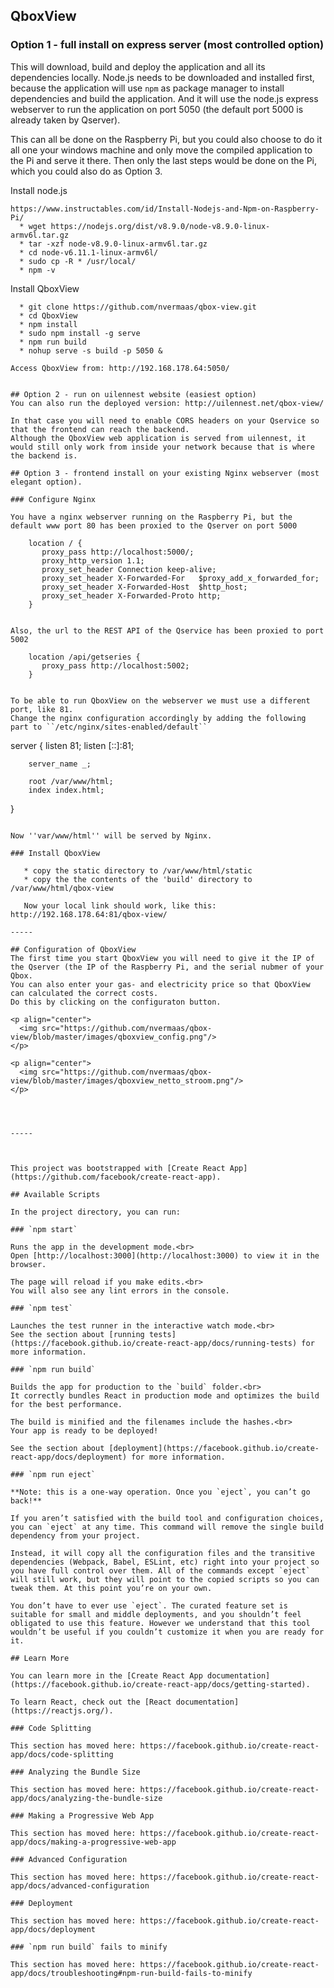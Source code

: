 ## QboxView

### Option 1 - full install on express server (most controlled option)
This will download, build and deploy the application and all its dependencies locally.
Node.js needs to be downloaded and installed first, because the application will use ``npm`` as package manager to install dependencies and build the application.
And it will use the node.js express webserver to run the application on port 5050 (the default port 5000 is already taken by Qserver).

This can all be done on the Raspberry Pi, but you could also choose to do it all one your windows machine and only move the compiled application to the Pi and serve it there.
Then only the last steps would be done on the Pi, which you could also do as Option 3.

Install node.js
```
https://www.instructables.com/id/Install-Nodejs-and-Npm-on-Raspberry-Pi/
  * wget https://nodejs.org/dist/v8.9.0/node-v8.9.0-linux-armv6l.tar.gz
  * tar -xzf node-v8.9.0-linux-armv6l.tar.gz
  * cd node-v6.11.1-linux-armv6l/
  * sudo cp -R * /usr/local/
  * npm -v
```

Install QboxView
```
  * git clone https://github.com/nvermaas/qbox-view.git
  * cd QboxView
  * npm install
  * sudo npm install -g serve
  * npm run build
  * nohup serve -s build -p 5050 &

Access QboxView from: http://192.168.178.64:5050/


## Option 2 - run on uilennest website (easiest option)
You can also run the deployed version: http://uilennest.net/qbox-view/

In that case you will need to enable CORS headers on your Qservice so that the frontend can reach the backend.
Although the QboxView web application is served from uilennest, it would still only work from inside your network because that is where the backend is.

## Option 3 - frontend install on your existing Nginx webserver (most elegant option).

### Configure Nginx

You have a nginx webserver running on the Raspberry Pi, but the default www port 80 has been proxied to the Qserver on port 5000
```
        location / {
           proxy_pass http://localhost:5000/;
           proxy_http_version 1.1;
           proxy_set_header Connection keep-alive;
           proxy_set_header X-Forwarded-For   $proxy_add_x_forwarded_for;
           proxy_set_header X-Forwarded-Host  $http_host;
           proxy_set_header X-Forwarded-Proto http;
        }
```

Also, the url to the REST API of the Qservice has been proxied to port 5002
```
        location /api/getseries {
           proxy_pass http://localhost:5002;
        }
```

To be able to run QboxView on the webserver we must use a different port, like 81.
Change the nginx configuration accordingly by adding the following part to ``/etc/nginx/sites-enabled/default``

```
server {
        listen 81;
        listen [::]:81;

        server_name _;

        root /var/www/html;
        index index.html;
}
```

Now ''var/www/html'' will be served by Nginx.

### Install QboxView

   * copy the static directory to /var/www/html/static
   * copy the the contents of the 'build' directory to /var/www/html/qbox-view

   Now your local link should work, like this: http://192.168.178.64:81/qbox-view/

-----

## Configuration of QboxView
The first time you start QboxView you will need to give it the IP of the Qserver (the IP of the Raspberry Pi, and the serial nubmer of your Qbox.
You can also enter your gas- and electricity price so that QboxView can calculated the correct costs.
Do this by clicking on the configuraton button.

<p align="center">
  <img src="https://github.com/nvermaas/qbox-view/blob/master/images/qboxview_config.png"/>
</p>

<p align="center">
  <img src="https://github.com/nvermaas/qbox-view/blob/master/images/qboxview_netto_stroom.png"/>
</p>




-----



This project was bootstrapped with [Create React App](https://github.com/facebook/create-react-app).

## Available Scripts

In the project directory, you can run:

### `npm start`

Runs the app in the development mode.<br>
Open [http://localhost:3000](http://localhost:3000) to view it in the browser.

The page will reload if you make edits.<br>
You will also see any lint errors in the console.

### `npm test`

Launches the test runner in the interactive watch mode.<br>
See the section about [running tests](https://facebook.github.io/create-react-app/docs/running-tests) for more information.

### `npm run build`

Builds the app for production to the `build` folder.<br>
It correctly bundles React in production mode and optimizes the build for the best performance.

The build is minified and the filenames include the hashes.<br>
Your app is ready to be deployed!

See the section about [deployment](https://facebook.github.io/create-react-app/docs/deployment) for more information.

### `npm run eject`

**Note: this is a one-way operation. Once you `eject`, you can’t go back!**

If you aren’t satisfied with the build tool and configuration choices, you can `eject` at any time. This command will remove the single build dependency from your project.

Instead, it will copy all the configuration files and the transitive dependencies (Webpack, Babel, ESLint, etc) right into your project so you have full control over them. All of the commands except `eject` will still work, but they will point to the copied scripts so you can tweak them. At this point you’re on your own.

You don’t have to ever use `eject`. The curated feature set is suitable for small and middle deployments, and you shouldn’t feel obligated to use this feature. However we understand that this tool wouldn’t be useful if you couldn’t customize it when you are ready for it.

## Learn More

You can learn more in the [Create React App documentation](https://facebook.github.io/create-react-app/docs/getting-started).

To learn React, check out the [React documentation](https://reactjs.org/).

### Code Splitting

This section has moved here: https://facebook.github.io/create-react-app/docs/code-splitting

### Analyzing the Bundle Size

This section has moved here: https://facebook.github.io/create-react-app/docs/analyzing-the-bundle-size

### Making a Progressive Web App

This section has moved here: https://facebook.github.io/create-react-app/docs/making-a-progressive-web-app

### Advanced Configuration

This section has moved here: https://facebook.github.io/create-react-app/docs/advanced-configuration

### Deployment

This section has moved here: https://facebook.github.io/create-react-app/docs/deployment

### `npm run build` fails to minify

This section has moved here: https://facebook.github.io/create-react-app/docs/troubleshooting#npm-run-build-fails-to-minify
